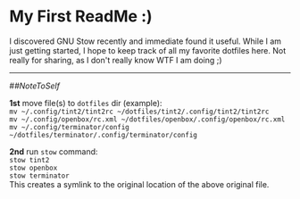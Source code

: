 My First ReadMe :) 
=


I discovered GNU Stow recently and immediate found it useful. While I am just getting started, I hope to keep track of all my favorite dotfiles here. Not really for sharing, as I don't really know WTF I am doing ;) 

---

#*#NoteToSelf*

**1st** move file(s) to `dotfiles` dir (example):  
`mv ~/.config/tint2/tint2rc ~/dotfiles/tint2/.config/tint2/tint2rc`  
`mv ~/.config/openbox/rc.xml ~/dotfiles/openbox/.config/openbox/rc.xml`  
`mv ~/.config/terminator/config ~/dotfiles/terminator/.config/terminator/config`  
  
  
**2nd** run `stow` command:  
`stow tint2`  
`stow openbox`  
`stow terminator`  
This creates a symlink to the original location of the above original file.  
  
  
